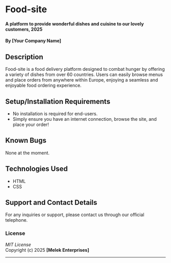 # Food-site  
#### A platform to provide wonderful dishes and cuisine to our lovely customers, 2025  
#### By **[Your Company Name]**

## Description  
Food-site is a food delivery platform designed to combat hunger by offering a variety of dishes from over 60 countries. Users can easily browse menus and place orders from anywhere within Europe, enjoying a seamless and enjoyable food ordering experience.

## Setup/Installation Requirements  
* No installation is required for end-users.
* Simply ensure you have an internet connection, browse the site, and place your order!

## Known Bugs  
None at the moment.

## Technologies Used  
* HTML  
* CSS

## Support and Contact Details  
For any inquiries or support, please contact us through our official telephone.

### License  
*MIT License*  
Copyright (c) 2025 **[Melek Enterprises]**

---

